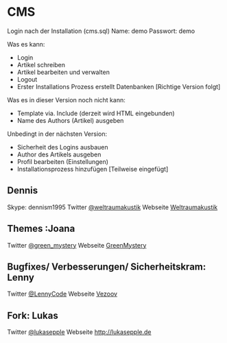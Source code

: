 # CMS
Login nach der Installation (cms.sql)
Name: demo
Passwort: demo

Was es kann:
* Login
* Artikel schreiben
* Artikel bearbeiten und verwalten
* Logout 
* Erster Installations Prozess erstellt Datenbanken [Richtige Version folgt]

Was es in dieser Version noch nicht kann: 
* Template via. Include (derzeit wird HTML eingebunden)
* Name des Authors (Artikel) ausgeben

Unbedingt in der nächsten Version:
* Sicherheit des Logins ausbauen
* Author des Artikels ausgeben
* Profil bearbeiten (Einstellungen)
* Installationsprozess hinzufügen [Teilweise eingefügt]
  

## Dennis
Skype: dennism1995 
Twitter [@weltraumakustik](http://twitter.com/weltraumakustik)
Webseite [Weltraumakustik](http://weltraumakustik.de)

## Themes :Joana
Twitter [@green_mystery](http://twitter.com/green_mystery)
Webseite [GreenMystery](http://green-mystery.org)

## Bugfixes/ Verbesserungen/ Sicherheitskram: Lenny
Twitter [@LennyCode](https://twitter.com/LennyCode)
Webseite [Vezoov](http://www.vezoov.com/)
## Fork: Lukas
Twitter [@lukasepple](https://twitter.com/lukasepple)
Webseite <http://lukasepple.de>
